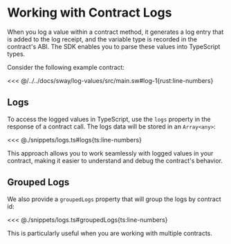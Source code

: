 # Working with Contract Logs

When you log a value within a contract method, it generates a log entry that is added to the log receipt, and the variable type is recorded in the contract's ABI. The SDK enables you to parse these values into TypeScript types.

Consider the following example contract:

<<< @/../../docs/sway/log-values/src/main.sw#log-1{rust:line-numbers}

## Logs

To access the logged values in TypeScript, use the `logs` property in the response of a contract call. The logs data will be stored in an `Array<any>`:

<<< @./snippets/logs.ts#logs{ts:line-numbers}

This approach allows you to work seamlessly with logged values in your contract, making it easier to understand and debug the contract's behavior.

## Grouped Logs

We also provide a `groupedLogs` property that will group the logs by contract id:

<<< @./snippets/logs.ts#groupedLogs{ts:line-numbers}

This is particularly useful when you are working with multiple contracts.